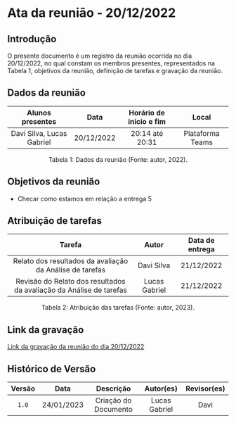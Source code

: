 # Ata da reunião - 20/12/2022

## Introdução

O presente documento é um registro da reunião ocorrida no dia 20/12/2022, no qual constam os membros presentes, representados na Tabela 1, objetivos da reunião, definição de tarefas e gravação da reunião.

## Dados da reunião

|     Alunos presentes      |    Data    | Horário de inicio e fim |      Local       |
| :-----------------------: | :--------: | :---------------------: | :--------------: |
| Davi Silva, Lucas Gabriel | 20/12/2022 |     20:14 até 20:31     | Plataforma Teams |

<div style="text-align: center">
<p> Tabela 1: Dados da reunião (Fonte: autor, 2022). </p>
</div>

## Objetivos da reunião

- Checar como estamos em relação a entrega 5

## Atribuição de tarefas

|                               Tarefa                                |     Autor     | Data de entrega |
| :-----------------------------------------------------------------: | :-----------: | :-------------: |
|      Relato dos resultados da avaliação da Análise de tarefas       |  Davi Silva   |   21/12/2022    |
| Revisão do Relato dos resultados da avaliação da Análise de tarefas | Lucas Gabriel |   21/12/2022    |

<div style="text-align: center">
<p> Tabela 2: Atribuição das tarefas (Fonte: autor, 2023). </p>
</div>

## Link da gravação

[Link da gravação da reunião do dia 20/12/2022](https://youtu.be/8Vqt5w6I_xk)

## Histórico de Versão

| Versão |    Data    |      Descrição       |   Autor(es)   | Revisor(es) |
| :----: | :--------: | :------------------: | :-----------: | :---------: |
| `1.0`  | 24/01/2023 | Criação do Documento | Lucas Gabriel |    Davi     |
